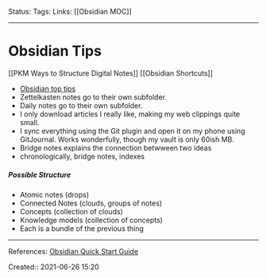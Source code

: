 Status:
Tags: 
Links: [[Obsidian MOC]]
___
# Obsidian Tips
[[PKM Ways to Structure Digital Notes]]
[[Obsidian Shortcuts]]
- [Obsidian top tips](https://docs.google.com/spreadsheets/d/15jj1f7mMqJizs1raYxsFPUHt329q6mvsWcQ9M7rsdys/edit)
-   Zettelkasten notes go to their own subfolder.
-   Daily notes go to their own subfolder.
-   I only download articles I really like, making my web clippings quite small.
- I sync everything using the Git plugin and open it on my phone using GitJournal. Works wonderfully, though my vault is only 60ish MB.
- Bridge notes explains the connection betwween two ideas
- chronologically, bridge notes, indexes
##### Possible Structure
- Atomic notes (drops)
- Connected Notes (clouds, groups of notes)
- Concepts (collection of clouds)
- Knowledge models (collection of concepts)
- Each is a bundle of the previous thing
___
References: [Obsidian Quick Start Guide](https://forum.obsidian.md/t/an-obsidian-experimentation-starter-guide/19580)

Created:: 2021-06-26 15:20